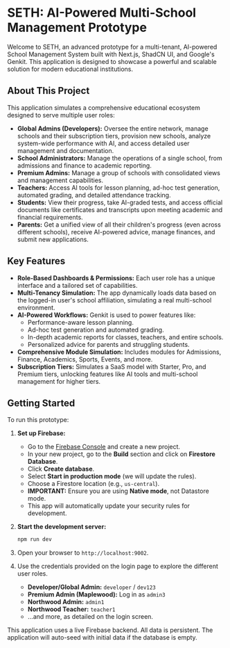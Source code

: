 
# SETH: AI-Powered Multi-School Management Prototype

Welcome to SETH, an advanced prototype for a multi-tenant, AI-powered School Management System built with Next.js, ShadCN UI, and Google's Genkit. This application is designed to showcase a powerful and scalable solution for modern educational institutions.

## About This Project

This application simulates a comprehensive educational ecosystem designed to serve multiple user roles:

-   **Global Admins (Developers):** Oversee the entire network, manage schools and their subscription tiers, provision new schools, analyze system-wide performance with AI, and access detailed user management and documentation.
-   **School Administrators:** Manage the operations of a single school, from admissions and finance to academic reporting.
-   **Premium Admins:** Manage a group of schools with consolidated views and management capabilities.
-   **Teachers:** Access AI tools for lesson planning, ad-hoc test generation, automated grading, and detailed attendance tracking.
-   **Students:** View their progress, take AI-graded tests, and access official documents like certificates and transcripts upon meeting academic and financial requirements.
-   **Parents:** Get a unified view of all their children's progress (even across different schools), receive AI-powered advice, manage finances, and submit new applications.

## Key Features

-   **Role-Based Dashboards & Permissions:** Each user role has a unique interface and a tailored set of capabilities.
-   **Multi-Tenancy Simulation:** The app dynamically loads data based on the logged-in user's school affiliation, simulating a real multi-school environment.
-   **AI-Powered Workflows:** Genkit is used to power features like:
    -   Performance-aware lesson planning.
    -   Ad-hoc test generation and automated grading.
    -   In-depth academic reports for classes, teachers, and entire schools.
    -   Personalized advice for parents and struggling students.
-   **Comprehensive Module Simulation:** Includes modules for Admissions, Finance, Academics, Sports, Events, and more.
-   **Subscription Tiers:** Simulates a SaaS model with Starter, Pro, and Premium tiers, unlocking features like AI tools and multi-school management for higher tiers.

## Getting Started

To run this prototype:

1.  **Set up Firebase:**
    *   Go to the [Firebase Console](https://console.firebase.google.com/) and create a new project.
    *   In your new project, go to the **Build** section and click on **Firestore Database**.
    *   Click **Create database**.
    *   Select **Start in production mode** (we will update the rules).
    *   Choose a Firestore location (e.g., `us-central`).
    *   **IMPORTANT:** Ensure you are using **Native mode**, not Datastore mode.
    *   This app will automatically update your security rules for development.

2.  **Start the development server:**
    ```bash
    npm run dev
    ```
3.  Open your browser to `http://localhost:9002`.
4.  Use the credentials provided on the login page to explore the different user roles.
    -   **Developer/Global Admin:** `developer` / `dev123`
    -   **Premium Admin (Maplewood):** Log in as `admin3`
    -   **Northwood Admin:** `admin1`
    -   **Northwood Teacher:** `teacher1`
    -   ...and more, as detailed on the login screen.

This application uses a live Firebase backend. All data is persistent. The application will auto-seed with initial data if the database is empty.

